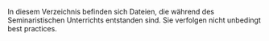 In diesem Verzeichnis befinden sich Dateien, die während des Seminaristischen Unterrichts entstanden sind. Sie verfolgen nicht unbedingt best practices.
